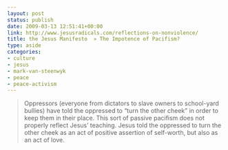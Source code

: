 ```yaml
---
layout: post
status: publish
date: 2009-03-13 12:51:41+00:00
link: http://www.jesusradicals.com/reflections-on-nonviolence/
title: the Jesus Manifesto  » The Impotence of Pacifism?
type: aside
categories:
- culture
- jesus
- mark-van-steenwyk
- peace
- peace-activism
---
```


> Oppressors (everyone from dictators to slave owners to school-yard bullies) have told the oppressed to “turn the other cheek” in order to keep them in their place. This sort of passive pacifism does not properly reflect Jesus’ teaching. Jesus told the oppressed to turn the other cheek as an act of positive assertion of self-worth, but also as an act of love.
